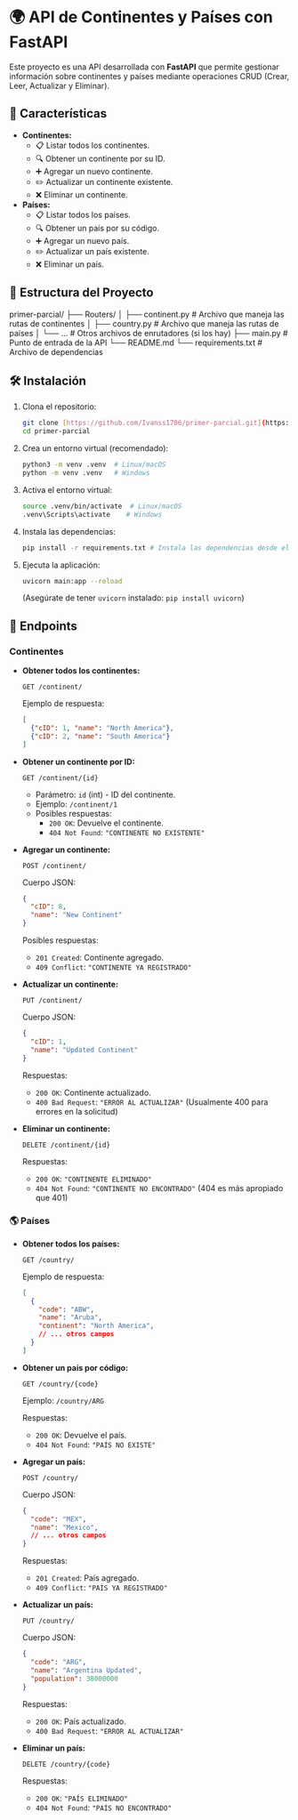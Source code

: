 #  🌍 API de Continentes y Países con FastAPI

Este proyecto es una API desarrollada con **FastAPI** que permite gestionar información sobre continentes y países mediante operaciones CRUD (Crear, Leer, Actualizar y Eliminar).

## 🚀 Características

*   **Continentes:**
    *  📋 Listar todos los continentes.
    *  🔍 Obtener un continente por su ID.
    *  ➕ Agregar un nuevo continente.
    *  ✏️ Actualizar un continente existente.
    *  ❌ Eliminar un continente.
*   **Países:**
    *  📋 Listar todos los países.
    *  🔍 Obtener un país por su código.
    *  ➕ Agregar un nuevo país.
    *  ✏️ Actualizar un país existente.
    *  ❌ Eliminar un país.

## 📂 Estructura del Proyecto

primer-parcial/
├── Routers/
│   ├── continent.py  # Archivo que maneja las rutas de continentes
│   ├── country.py    # Archivo que maneja las rutas de países
│   └── ...          # Otros archivos de enrutadores (si los hay)
├── main.py           # Punto de entrada de la API
└── README.md
└── requirements.txt # Archivo de dependencias

## 🛠 Instalación

1.  Clona el repositorio:

    ```bash
    git clone [https://github.com/Ivanss1706/primer-parcial.git](https://github.com/Ivanss1706/primer-parcial.git)
    cd primer-parcial
    ```

2.  Crea un entorno virtual (recomendado):

    ```bash
    python3 -m venv .venv  # Linux/macOS
    python -m venv .venv   # Windows
    ```

3.  Activa el entorno virtual:

    ```bash
    source .venv/bin/activate  # Linux/macOS
    .venv\Scripts\activate    # Windows
    ```

4.  Instala las dependencias:

    ```bash
    pip install -r requirements.txt # Instala las dependencias desde el archivo
    ```

5.  Ejecuta la aplicación:

    ```bash
    uvicorn main:app --reload
    ```

    (Asegúrate de tener `uvicorn` instalado: `pip install uvicorn`)

## 📌 Endpoints

### Continentes

*   **Obtener todos los continentes:**

    ```
    GET /continent/
    ```

    Ejemplo de respuesta:

    ```json
    [
      {"cID": 1, "name": "North America"},
      {"cID": 2, "name": "South America"}
    ]
    ```

*   **Obtener un continente por ID:**

    ```
    GET /continent/{id}
    ```

    *   Parámetro: `id` (int) - ID del continente.
    *   Ejemplo: `/continent/1`
    *   Posibles respuestas:
        *   `200 OK`: Devuelve el continente.
        *   `404 Not Found`: `"CONTINENTE NO EXISTENTE"`

*   **Agregar un continente:**

    ```
    POST /continent/
    ```

    Cuerpo JSON:

    ```json
    {
      "cID": 8,
      "name": "New Continent"
    }
    ```

    Posibles respuestas:

    *   `201 Created`: Continente agregado.
    *   `409 Conflict`: `"CONTINENTE YA REGISTRADO"`

*   **Actualizar un continente:**

    ```
    PUT /continent/
    ```

    Cuerpo JSON:

    ```json
    {
      "cID": 1,
      "name": "Updated Continent"
    }
    ```

    Respuestas:

    *   `200 OK`: Continente actualizado.
    *   `400 Bad Request`: `"ERROR AL ACTUALIZAR"` (Usualmente 400 para errores en la solicitud)

*   **Eliminar un continente:**

    ```
    DELETE /continent/{id}
    ```

    Respuestas:

    *   `200 OK`: `"CONTINENTE ELIMINADO"`
    *   `404 Not Found`: `"CONTINENTE NO ENCONTRADO"` (404 es más apropiado que 401)

### 🌎 Países

*   **Obtener todos los países:**

    ```
    GET /country/
    ```

    Ejemplo de respuesta:

    ```json
    [
      {
        "code": "ABW",
        "name": "Aruba",
        "continent": "North America",
        // ... otros campos
      }
    ]
    ```

*   **Obtener un país por código:**

    ```
    GET /country/{code}
    ```

    Ejemplo: `/country/ARG`

    Respuestas:

    *   `200 OK`: Devuelve el país.
    *   `404 Not Found`: `"PAÍS NO EXISTE"`

*   **Agregar un país:**

    ```
    POST /country/
    ```

    Cuerpo JSON:

    ```json
    {
      "code": "MEX",
      "name": "Mexico",
      // ... otros campos
    }
    ```

    Respuestas:

    *   `201 Created`: País agregado.
    *   `409 Conflict`: `"PAÍS YA REGISTRADO"`

*   **Actualizar un país:**

    ```
    PUT /country/
    ```

    Cuerpo JSON:

    ```json
    {
      "code": "ARG",
      "name": "Argentina Updated",
      "population": 38000000
    }
    ```

    Respuestas:

    *   `200 OK`: País actualizado.
    *   `400 Bad Request`: `"ERROR AL ACTUALIZAR"`

*   **Eliminar un país:**

    ```
    DELETE /country/{code}
    ```

    Respuestas:

    *   `200 OK`: `"PAÍS ELIMINADO"`
    *   `404 Not Found`: `"PAÍS NO ENCONTRADO"`
